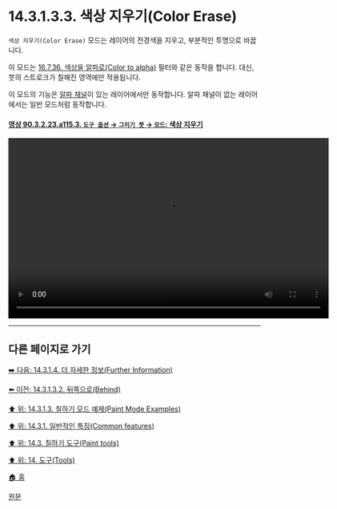 # 14.3.1.3.3. 색상 지우기(Color Erase)
`색상 지우기(Color Erase)` 모드는 레이어의 전경색을 지우고, 부분적인 투명으로 바꿉니다.

이 모드는 [16.7.36. 색상을 알파로(Color to alpha)](./16-07-36-color-to-alpha.md) 필터와 같은 동작을 합니다. 대신, 붓의 스트로크가 칠해진 영역에만 적용됩니다.

이 모드의 기능은 [알파 채널](./19-glossaryx-alpha_channel.md)이 있는 레이어에서만 동작합니다. 알파 채널이 없는 레이어에서는 일반 모드처럼 동작합니다.

<a id="90-03-02-23-a115-03"></a>

#### [영상 90.3.2.23.a115.3. `도구 옵션` → `그리기 붓` → `모드`: 색상 지우기](./90-03-02-23-paintbrush.md#90-03-02-23-a115-03)
<video controls="controls" width="640" height="360" src="https://github.com/wonder13662/gimp/assets/15767104/480fbdbb-d380-4606-9792-5be4b1186876"></video>

***

## 다른 페이지로 가기

[➡️ 다음: 14.3.1.4. 더 자세한 정보(Further Information)](./14-03-01-04-further_information.md)

[⬅️ 이전: 14.3.1.3.2. 뒤쪽으로(Behind)](./14-03-01-03-02-behind.md)

[⬆️ 위: 14.3.1.3. 칠하기 모드 예제(Paint Mode Examples)](./14-03-01-03-00-paint_mode_examples.md)

[⬆️ 위: 14.3.1. 일반적인 특징(Common features)](./14-03-01-00-common-features.md)

[⬆️ 위: 14.3. 칠하기 도구(Paint tools)](./14-03-00-paint_tools.md)

[⬆️ 위: 14. 도구(Tools)](./14-00-tools.md)

[🏠 홈](./00-home.md)

[원문](https://docs.gimp.org/2.10/ko/gimp-tools-paint.html#gimp-paint-mode-examples)
